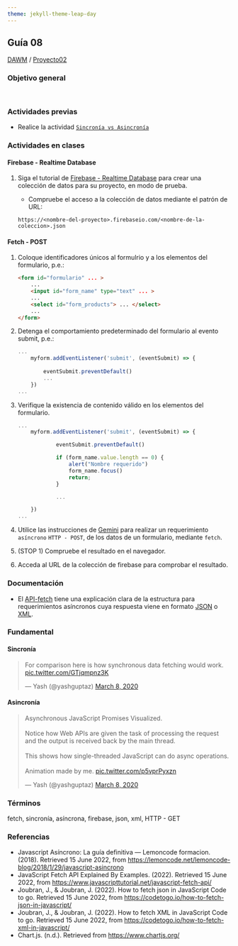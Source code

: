 ```yaml
---
theme: jekyll-theme-leap-day
---
```


## Guía 08

[DAWM](/DAWM/) / [Proyecto02](/DAWM/proyectos/2024/proyecto02)

<link href="styles/mystyle.css" rel="stylesheet" />

### Objetivo general

<pre class="purpose">

</pre>

### Actividades previas

* Realice la actividad [`Sincronía vs Asincronía`](/DAWM/enclases/syncasync) 

### Actividades en clases

#### Firebase - Realtime Database

1. Siga el tutorial de [Firebase - Realtime Database](/DAWM/tutoriales/firebase_realtime_database) para crear una colección de datos para su proyecto, en modo de prueba. 
	+ Compruebe el acceso a la colección de datos mediante el patrón de URL:

	```
	https://<nombre-del-proyecto>.firebaseio.com/<nombre-de-la-coleccion>.json
	```

#### Fetch - POST

1. Coloque identificadores únicos al formulrio y a los elementos del formulario, p.e.:

	```html
	<form id="formulario" ... >
		...
		<input id="form_name" type="text" ... >
		...
		<select id="form_products"> ... </select>
		...
	</form>	
	```

2. Detenga el comportamiento predeterminado del formulario al evento submit, p.e.:

	```javascript
	...
		myform.addEventListener('submit', (eventSubmit) => {
			
			eventSubmit.preventDefault() 
			...
		})
	...
	```

3. Verifique la existencia de contenido válido en los elementos del formulario.  

	```javascript
	...
		myform.addEventListener('submit', (eventSubmit) => {

		        eventSubmit.preventDefault()

		        if (form_name.value.length == 0) {
		            alert("Nombre requerido")
		            form_name.focus()
		            return;
		        }

		        ...

		})
	...
	```

4. Utilice las instrucciones de [Gemini](gemini/guia08-gemini01.pdf) para realizar un requerimiento `asíncrono` `HTTP - POST`, de los datos de un formulario, mediante `fetch`.
5. (STOP 1) Compruebe el resultado en el navegador.
6. Acceda al URL de la colección de firebase para comprobar el resultado.


### Documentación

* El [API-fetch](https://www.javascripttutorial.net/web-apis/javascript-fetch-api/) tiene una explicación clara de la estructura para requerimientos asíncronos cuya respuesta viene en formato [JSON](https://codetogo.io/how-to-fetch-json-in-javascript/) o [XML](https://codetogo.io/how-to-fetch-xml-in-javascript/).

### Fundamental

#### Sincronía

<blockquote class="twitter-tweet"><p lang="en" dir="ltr">For comparison here is how synchronous data fetching would work. <a href="https://t.co/GTjqmpnz3K">pic.twitter.com/GTjqmpnz3K</a></p>&mdash; Yash (@yashguptaz) <a href="https://twitter.com/yashguptaz/status/1236594518054469632?ref_src=twsrc%5Etfw">March 8, 2020</a></blockquote> <script async src="https://platform.twitter.com/widgets.js" charset="utf-8"></script>

#### Asincronía

<blockquote class="twitter-tweet"><p lang="en" dir="ltr">Asynchronous JavaScript Promises Visualized.<br><br>Notice how Web APIs are given the task of processing the request and the output is received back by the main thread.<br><br>This shows how single-threaded JavaScript can do async operations.<br><br>Animation made by me. <a href="https://t.co/p5vprPyxzn">pic.twitter.com/p5vprPyxzn</a></p>&mdash; Yash (@yashguptaz) <a href="https://twitter.com/yashguptaz/status/1236586576722812928?ref_src=twsrc%5Etfw">March 8, 2020</a></blockquote> <script async src="https://platform.twitter.com/widgets.js" charset="utf-8"></script>

### Términos

fetch, sincronía, asíncrona, firebase, json, xml, HTTP - GET

### Referencias

* Javascript Asíncrono: La guía definitiva — Lemoncode formacion. (2018). Retrieved 15 June 2022, from https://lemoncode.net/lemoncode-blog/2018/1/29/javascript-asincrono
* JavaScript Fetch API Explained By Examples. (2022). Retrieved 15 June 2022, from https://www.javascripttutorial.net/javascript-fetch-api/
* Joubran, J., & Joubran, J. (2022). How to fetch json in JavaScript Code to go. Retrieved 15 June 2022, from https://codetogo.io/how-to-fetch-json-in-javascript/
* Joubran, J., & Joubran, J. (2022). How to fetch XML in JavaScript Code to go. Retrieved 15 June 2022, from https://codetogo.io/how-to-fetch-xml-in-javascript/
* Chart.js. (n.d.). Retrieved from https://www.chartjs.org/